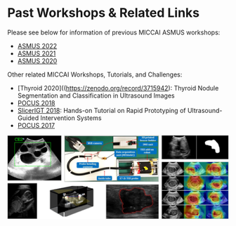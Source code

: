 # Past Workshops & Related Links

Please see below for information of previous MICCAI ASMUS workshops:

* [ASMUS 2022](asmus22.md)
* [ASMUS 2021](asmus21.md)
* [ASMUS 2020](asmus20.md)

Other related MICCAI Workshops, Tutorials, and Challenges:

* [Thyroid 2020]((https://zenodo.org/record/3715942): Thyroid Nodule Segmentation and Classification in Ultrasound Images
* [POCUS 2018](https://blog.kitware.com/events/pocus-miccai2018/)
* [SlicerIGT 2018](http://www.slicerigt.org/wp/miccai-2018-tutorial/): Hands-on Tutorial on Rapid Prototyping of Ultrasound-Guided Intervention Systems
* [POCUS 2017](https://blog.kitware.com/events/pocus-miccai2017/)

<div align=center>
  <img style="padding-right: 50px" src="im/archivemontage.png">
</div>
